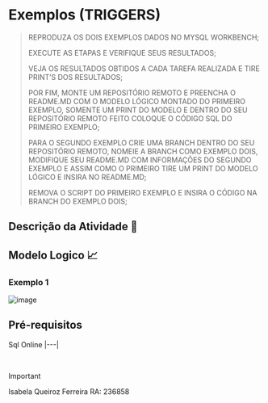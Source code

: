 # Exemplos (TRIGGERS)
> REPRODUZA OS DOIS EXEMPLOS DADOS NO MYSQL WORKBENCH;
>
> EXECUTE AS ETAPAS E VERIFIQUE SEUS RESULTADOS;
>
> VEJA OS RESULTADOS OBTIDOS A CADA TAREFA REALIZADA E TIRE PRINT’S DOS RESULTADOS;
>
> POR FIM, MONTE UM REPOSITÓRIO REMOTO E PREENCHA O README.MD COM O MODELO LÓGICO MONTADO DO PRIMEIRO EXEMPLO,
> SOMENTE UM PRINT DO MODELO E DENTRO DO SEU REPOSITÓRIO REMOTO FEITO COLOQUE O CÓDIGO SQL DO PRIMEIRO EXEMPLO;
>
> PARA O SEGUNDO EXEMPLO CRIE UMA BRANCH DENTRO DO SEU REPOSITÓRIO REMOTO, NOMEIE A BRANCH COMO EXEMPLO DOIS,
> MODIFIQUE SEU README.MD COM INFORMAÇÕES DO SEGUNDO EXEMPLO E ASSIM COMO O PRIMEIRO TIRE UM PRINT DO MODELO LÓGICO E INSIRA NO README.MD;
>
> REMOVA O SCRIPT DO PRIMEIRO EXEMPLO E INSIRA O CÓDIGO NA BRANCH DO EXEMPLO DOIS;

## Descrição da Atividade 📓

## Modelo Logico 📈
### Exemplo 1
![image](https://github.com/IsabelaQu/Trigger/assets/124175141/2f6f09d8-a3b1-47c7-8bce-96fb1d5a914b)


## Pré-requisitos
Sql Online 
|---|

<br/>

> [!IMPORTANT]
> Isabela Queiroz Ferreira RA: 236858

